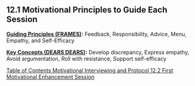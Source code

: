 ## 12.1 Motivational Principles to Guide Each Session

**<u>Guiding Principles (FRAMES)</u>:** Feedback, Responsibility, Advice, Menu, Empathy, and Self-Efficacy

**<u>Key Concepts (DEARS DEARS)</u>:** Develop discrepancy, Express empathy, Avoid argumentation, Roll with resistance, Support self-efficacy



<div class="center">
<div class="btn-group">
  <a href=":pages_path:/manuals/motivational-interviewing/12-00-motivational-interviewing-toc.md" class="btn btn-default">
    <span class="glyphicon glyphicon-chevron-left"></span>
    Table of Contents
  </a>

  <a href=":pages_path:/manuals/motivational-interviewing" class="btn btn-default">
    <span class="glyphicon glyphicon-chevron-up"></span>
    Motivational Interviewing and Protocol
  </a>

  <a href=":pages_path:/motivational-interviewing/12-02-01-materials-needed.md" class="btn btn-success">
    <span class="glyphicon glyphicon-chevron-right"></span>
    12.2 First Motivational Enhancement Session
  </a>
</div>
</div>

